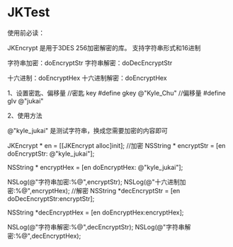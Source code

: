 # JKTest

使用前必读：

JKEncrypt 是用于3DES 256加密解密的库。
支持字符串形式和16进制

字符串加密：doEncryptStr
字符串解密：doDecEncryptStr

十六进制：doEncryptHex
十六进制解密：doEncryptHex

1、设置密匙、偏移量
//密匙 key
#define gkey            @"Kyle_Chu"
//偏移量
#define gIv             @"jukai"

2、使用方法

@"kyle_jukai" 是测试字符串，换成您需要加密的内容即可


JKEncrypt * en = [[JKEncrypt alloc]init];
//加密
NSString * encryptStr = [en doEncryptStr: @"kyle_jukai"];

NSString * encryptHex = [en doEncryptHex: @"kyle_jukai"];

NSLog(@"字符串加密:%@",encryptStr);
NSLog(@"十六进制加密:%@",encryptHex);
//解密
NSString *decEncryptStr = [en doDecEncryptStr:encryptStr];

NSString *decEncryptHex = [en doEncryptHex:encryptHex];

NSLog(@"字符串解密:%@",decEncryptStr);
NSLog(@"字符串解密:%@",decEncryptHex);

